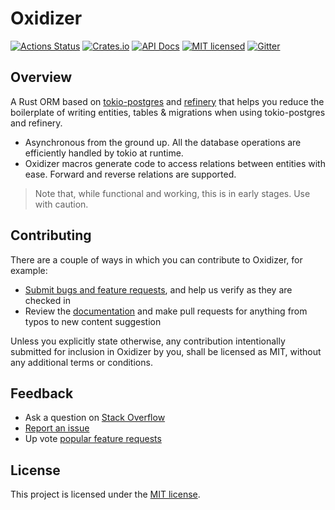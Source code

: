 # Oxidizer

[![Actions Status][ci-badge]][ci-url]
[![Crates.io][crates-badge]][crates-url]
[![API Docs][docs-badge]][docs-url]
[![MIT licensed][mit-badge]][mit-url]
[![Gitter](https://badges.gitter.im/oxidizer-rs/community.svg)][glitter-url]

[ci-badge]: https://github.com/oxidizer-rs/oxidizer/workflows/test/badge.svg
[ci-url]: https://github.com/oxidizer-rs/oxidizer/actions
[crates-badge]: https://img.shields.io/crates/v/oxidizer.svg
[crates-url]: https://crates.io/crates/oxidizer
[docs-badge]: https://docs.rs/oxidizer/badge.svg
[docs-url]: https://docs.rs/oxidizer
[mit-badge]: https://img.shields.io/badge/license-MIT-blue.svg
[mit-url]: https://github.com/oxidizer-rs/oxidizer/blob/main/LICENSE
[glitter-url]: https://gitter.im/oxidizer-rs/community?utm_source=badge&utm_medium=badge&utm_campaign=pr-badge

## Overview

A Rust ORM based on [tokio-postgres](https://crates.io/crates/tokio-postgres) and [refinery](https://crates.io/crates/refinery) that helps you reduce the boilerplate of writing entities, tables & migrations when using tokio-postgres and refinery.

- Asynchronous from the ground up. All the database operations are
  efficiently handled by tokio at runtime.
- Oxidizer macros generate code to access relations between entities with ease. Forward and reverse relations are supported.

> Note that, while functional and working, this is in early stages. Use with caution.

## Contributing

There are a couple of ways in which you can contribute to Oxidizer, for example:

- [Submit bugs and feature requests](https://github.com/oxidizer-rs/oxidizer/issues), and help us verify as they are checked in
- Review the [documentation](https://oxidizer.rs/docs) and make pull requests for anything from typos to new content suggestion

Unless you explicitly state otherwise, any contribution intentionally submitted
for inclusion in Oxidizer by you, shall be licensed as MIT, without any additional
terms or conditions.

## Feedback

- Ask a question on [Stack Overflow](https://stackoverflow.com/questions/tagged/oxidizer-rs)
- [Report an issue](https://github.com/oxidizer-rs/oxidizer/issues)
- Up vote [popular feature requests](https://github.com/oxidizer-rs/oxidizer/issues?q=is%3Aopen+is%3Aissue+label%3Afeature-request+sort%3Areactions-%2B1-desc)

## License

This project is licensed under the [MIT license].

[mit license]: [mit-url]
